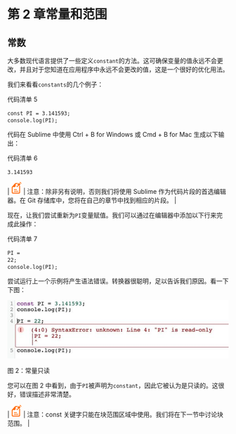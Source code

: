 # 第 2 章常量和范围

## 常数

大多数现代语言提供了一些定义`constant`的方法。这可确保变量的值永远不会更改，并且对于您知道在应用程序中永远不会更改的值，这是一个很好的优化用法。

我们来看看`constants`的几个例子：

代码清单 5

```
const PI = 3.141593;
console.log(PI);

```

代码在 Sublime 中使用 Ctrl + B for Windows 或 Cmd + B for Mac 生成以下输出：

代码清单 6

```
3.141593

```

| ![](img/00003.gif) | 注意：除非另有说明，否则我们将使用 Sublime 作为代码片段的首选编辑器。在 Git 存储库中，您将在自己的章节中找到相应的片段。 |

现在，让我们尝试重新为`PI`变量赋值。我们可以通过在编辑器中添加以下行来完成此操作：

代码清单 7

```
PI =
22;
console.log(PI);

```

尝试运行上一个示例将产生语法错误。转换器很聪明，足以告诉我们原因。看一下下图：

![](img/00005.jpeg)

图 2：常量只读

您可以在图 2 中看到，由于`PI`被声明为`constant`，因此它被认为是只读的。这很好，错误描述非常清楚。

| ![](img/00003.gif) | 注意：const 关键字只能在块范围区域中使用。我们将在下一节中讨论块范围。 |